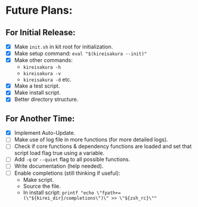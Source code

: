 # Future Plans:

## For Initial Release:

- [x] Make `init.sh` in kit root for initialization.
- [x] Make setup command: `eval "$(kireisakura --init)"`
- [x] Make other commands:
  - `kireisakura -h`
  - `kireisakura -v`
  - `kireisakura -d` etc.
- [x] Make a test script.
- [x] Make install script.
- [x] Better directory structure.

## For Another Time:

- [x] Implement Auto-Update.
- [ ] Make use of log file in more functions (for more detailed logs).
- [ ] Check if core functions & dependency functions are loaded and set that script load flag true using a variable.
- [ ] Add `-q` or `--quiet` flag to all possible functions.
- [ ] Write documentation (help needed).
- [ ] Enable completions (still thinking if useful):
  - Make script.
  - Source the file.
  - In install script: `printf "echo \"fpath+=(\"${kirei_dir}/completions\")\" >> \"${zsh_rc}\""`
